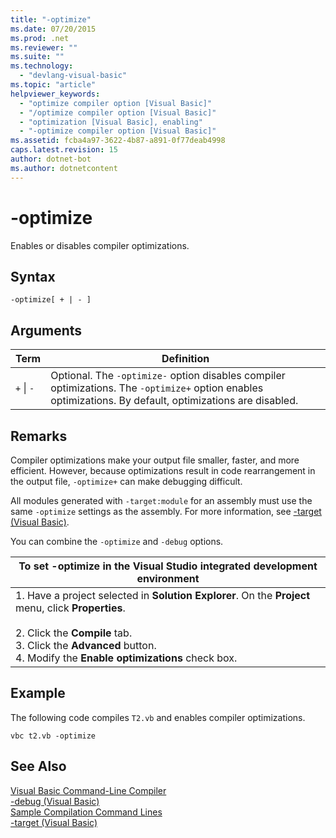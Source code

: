 ```yaml
---
title: "-optimize"
ms.date: 07/20/2015
ms.prod: .net
ms.reviewer: ""
ms.suite: ""
ms.technology: 
  - "devlang-visual-basic"
ms.topic: "article"
helpviewer_keywords: 
  - "optimize compiler option [Visual Basic]"
  - "/optimize compiler option [Visual Basic]"
  - "optimization [Visual Basic], enabling"
  - "-optimize compiler option [Visual Basic]"
ms.assetid: fcba4a97-3622-4b87-a891-0f77deab4998
caps.latest.revision: 15
author: dotnet-bot
ms.author: dotnetcontent
---
```

# -optimize
Enables or disables compiler optimizations.  
  
## Syntax  
  
```  
-optimize[ + | - ]  
```  
  
## Arguments  
  
|Term|Definition|  
|---|---|  
|`+` &#124; `-`|Optional. The `-optimize-` option disables compiler optimizations. The `-optimize+` option enables optimizations. By default, optimizations are disabled.|  
  
## Remarks  
 Compiler optimizations make your output file smaller, faster, and more efficient. However, because optimizations result in code rearrangement in the output file, `-optimize+` can make debugging difficult.  
  
 All modules generated with `-target:module` for an assembly must use the same `-optimize` settings as the assembly. For more information, see [-target (Visual Basic)](../../../visual-basic/reference/command-line-compiler/target.md).  
  
 You can combine the `-optimize` and `-debug` options.  
  
|To set -optimize in the Visual Studio integrated development environment|  
|---|  
|1.  Have a project selected in **Solution Explorer**. On the **Project** menu, click **Properties**.<br />     <br />2.  Click the **Compile** tab.<br />3.  Click the **Advanced** button.<br />4.  Modify the **Enable optimizations** check box.|  
  
## Example  
 The following code compiles `T2.vb` and enables compiler optimizations.  
  
```console
vbc t2.vb -optimize  
```  
  
## See Also  
 [Visual Basic Command-Line Compiler](../../../visual-basic/reference/command-line-compiler/index.md)  
 [-debug (Visual Basic)](../../../visual-basic/reference/command-line-compiler/debug.md)  
 [Sample Compilation Command Lines](../../../visual-basic/reference/command-line-compiler/sample-compilation-command-lines.md)  
 [-target (Visual Basic)](../../../visual-basic/reference/command-line-compiler/target.md)
